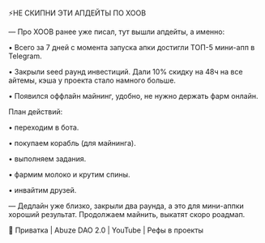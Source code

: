 ⚡️НЕ СКИПНИ ЭТИ АПДЕЙТЫ ПО XOOB



— Про XOOB ранее уже писал, тут вышли апдейты, а именно:



• Всего за 7 дней с момента запуска апки достигли ТОП-5 мини-апп в Telegram.



• Закрыли seed раунд инвестиций. Дали 10% скидку на 48ч на все айтемы, кэша у проекта стало намного больше.



• Появился оффлайн майнинг, удобно, не нужно держать фарм онлайн. 



План действий:

• переходим в бота.

• покупаем корабль (для майнинга). 

• выполняем задания.

• фармим молоко и крутим спины.

• инвайтим друзей.



— Дедлайн уже близко, закрыли два раунда, а это для мини-аппки хороший результат. Продолжаем майнить, выкатят скоро роадмап.



🙏 Приватка | Abuze DAO 2.0 | YouTube | Рефы в проекты